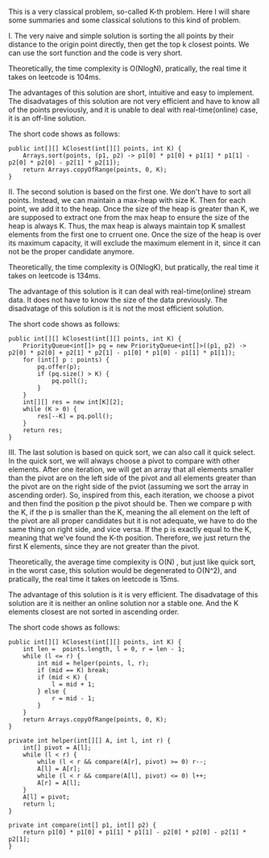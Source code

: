 This is a very classical problem, so-called K-th problem.
Here I will share some summaries and some classical solutions to this kind of problem.

I. The very naive and simple solution is sorting the all points by their distance to the origin point directly, then get the top k closest points. We can use the sort function and the code is very short.

Theoretically, the time complexity is O(NlogN), pratically, the real time it takes on leetcode is 104ms.

The advantages of this solution are short, intuitive and easy to implement.
The disadvatages of this solution are not very efficient and have to know all of the points previously, and it is unable to deal with real-time(online) case, it is an off-line solution.

The short code shows as follows:
```
public int[][] kClosest(int[][] points, int K) {
    Arrays.sort(points, (p1, p2) -> p1[0] * p1[0] + p1[1] * p1[1] - p2[0] * p2[0] - p2[1] * p2[1]);
    return Arrays.copyOfRange(points, 0, K);
}
```

II. The second solution is based on the first one. We don't have to sort all points.
Instead, we can maintain a max-heap with size K. Then for each point, we add it to the heap. Once the size of the heap is greater than K, we are supposed to extract one from the max heap to ensure the size of the heap is always K. Thus, the max heap is always maintain top K smallest elements from the first one to crruent one. Once the size of the heap is over its maximum capacity, it will exclude the maximum element in it, since it can not be the proper candidate anymore.

Theoretically, the time complexity is O(NlogK), but pratically, the real time it takes on leetcode is 134ms.

The advantage of this solution is it can deal with real-time(online) stream data. It does not have to know the size of the data previously.
The disadvatage of this solution is it is not the most efficient solution.

The short code shows as follows:

```
public int[][] kClosest(int[][] points, int K) {
    PriorityQueue<int[]> pq = new PriorityQueue<int[]>((p1, p2) -> p2[0] * p2[0] + p2[1] * p2[1] - p1[0] * p1[0] - p1[1] * p1[1]);
    for (int[] p : points) {
        pq.offer(p);
        if (pq.size() > K) {
            pq.poll();
        }
    }
    int[][] res = new int[K][2];
    while (K > 0) {
        res[--K] = pq.poll();
    }
    return res;
}
```
III. The last solution is based on quick sort, we can also call it quick select. In the quick sort, we will always choose a pivot to compare with other elements. After one iteration, we will get an array that all elements smaller than the pivot are on the left side of the pivot and all elements greater than the pivot are on the right side of the pviot (assuming we sort the array in ascending order). So, inspired from this, each iteration, we choose a pivot and then find the position p the pivot should be. Then we compare p with the K, if the p is smaller than the K, meaning the all element on the left of the pivot are all proper candidates but it is not adequate, we have to do the same thing on right side, and vice versa. If the p is exactly equal to the K, meaning that we've found the K-th position. Therefore, we just return the first K elements, since they are not greater than the pivot.

Theoretically, the average time complexity is O(N) , but just like quick sort, in the worst case, this solution would be degenerated to O(N^2), and pratically, the real time it takes on leetcode is 15ms.

The advantage of this solution is it is very efficient.
The disadvatage of this solution are it is neither an online solution nor a stable one. And the K elements closest are not sorted in ascending order.

The short code shows as follows:

```
public int[][] kClosest(int[][] points, int K) {
    int len =  points.length, l = 0, r = len - 1;
    while (l <= r) {
        int mid = helper(points, l, r);
        if (mid == K) break;
        if (mid < K) {
            l = mid + 1;
        } else {
            r = mid - 1;
        }
    }
    return Arrays.copyOfRange(points, 0, K);
}

private int helper(int[][] A, int l, int r) {
    int[] pivot = A[l];
    while (l < r) {
        while (l < r && compare(A[r], pivot) >= 0) r--;
        A[l] = A[r];
        while (l < r && compare(A[l], pivot) <= 0) l++;
        A[r] = A[l];
    }
    A[l] = pivot;
    return l;
}

private int compare(int[] p1, int[] p2) {
    return p1[0] * p1[0] + p1[1] * p1[1] - p2[0] * p2[0] - p2[1] * p2[1];
}
```